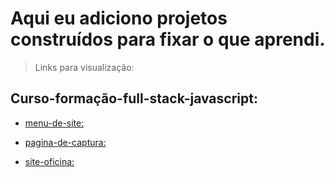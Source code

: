 # Aqui eu adiciono projetos construídos para fixar o que aprendi.

>Links para visualização:

## Curso-formação-full-stack-javascript: <br>

- [menu-de-site:](https://idomelo.github.io/learning-HTML-CSS/curso-formação-full-stack-javascript/menu-de-site-main)

- [pagina-de-captura:](https://idomelo.github.io/learning-HTML-CSS/curso-formação-full-stack-javascript/pagina-de-captura-main)

- [site-oficina:](https://idomelo.github.io/learning-HTML-CSS/curso-formação-full-stack-javascript/site-oficina-main)
